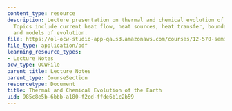 ```yaml
---
content_type: resource
description: Lecture presentation on thermal and chemical evolution of the earth.
  Topics include current heat flow, heat sources, heat transfer, boundary layers,
  and models of evolution.
file: https://ol-ocw-studio-app-qa.s3.amazonaws.com/courses/12-570-seminar-in-geophysics-thermal-and-chemical-evolution-of-the-earth-spring-2005/985c8e5b6bbba180f2cdffde6b1c2b59_lectureoconnell.pdf
file_type: application/pdf
learning_resource_types:
- Lecture Notes
ocw_type: OCWFile
parent_title: Lecture Notes
parent_type: CourseSection
resourcetype: Document
title: Thermal and Chemical Evolution of the Earth
uid: 985c8e5b-6bbb-a180-f2cd-ffde6b1c2b59
---
```


